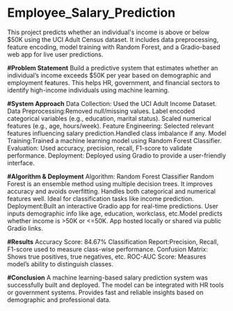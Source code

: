 # Employee_Salary_Prediction
This project predicts whether an individual's income is above or below $50K using the UCI Adult Census dataset. It includes data preprocessing, feature encoding, model training with Random Forest, and a Gradio-based web app for live user predictions.

**#Problem Statement**
Build a predictive system that estimates whether an individual’s income exceeds $50K per year based on demographic and employment features. This helps HR, government, and financial sectors to identify high-income individuals using machine learning.

**#System Approach**
Data Collection: Used the UCI Adult Income Dataset.
Data Preprocessing:Removed null/missing values. Label encoded categorical variables (e.g., education, marital status). Scaled numerical features (e.g., age, hours/week).
Feature Engineering: Selected relevant features influencing salary prediction.Handled class imbalance if any.
Model Training:Trained a machine learning model using Random Forest Classifier.
Evaluation: Used accuracy, precision, recall, F1-score to validate performance.
Deployment: Deployed using Gradio to provide a user-friendly interface.

**#Algorithm & Deployment**
Algorithm: Random Forest Classifier
  Random Forest is an ensemble method using multiple decision trees. It improves accuracy and avoids overfitting. Handles both categorical and numerical features well. Ideal for classification tasks like income prediction.
Deployment:Built an interactive Gradio app for real-time predictions.
  User inputs demographic info like age, education, workclass, etc.Model predicts whether income is >50K or <=50K. App hosted locally or shared via public Gradio links.

**#Results**
Accuracy Score: 84.67%
Classification Report:Precision, Recall, F1-score used to measure class-wise performance.
Confusion Matrix: Shows true positives, true negatives, etc.
ROC-AUC Score: Measures model’s ability to distinguish classes.


**#Conclusion**
  A machine learning-based salary prediction system was successfully built and deployed. The model can be integrated with HR tools or government systems. Provides fast and reliable insights based on demographic and professional data.
